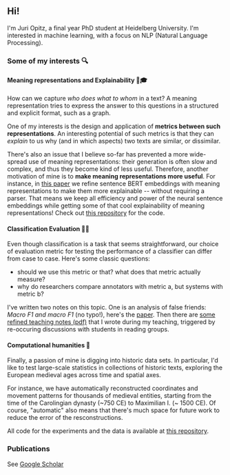 ## Hi!

I'm Juri Opitz, a final year PhD student at Heidelberg University. I'm interested in machine learning, with a focus on NLP (Natural Language Processing).

### Some of my interests 🔍

#### Meaning representations and Explainability 🧐🎓

How can we capture *who does what to whom* in a text? A meaning representation tries to express the answer to this questions in a structured and explicit format, such as a graph.

One of my interests is the design and application of **metrics between such representations**. An interesting potential of such metrics is that they can *explain* to us why (and in which aspects) two texts are similar, or dissimilar.

There's also an issue that I believe so-far has prevented a more wide-spread use of meaning representations: their generation is often slow and complex, and thus they become kind of less useful. Therefore, another motivation of mine is to **make meaning representations more useful**. For instance, in [this paper](https://arxiv.org/abs/2206.07023) we refine sentence BERT embeddings with meaning representations to make them more explainable -- without requiring a parser. That means we keep all efficiency and power of the neural sentence embeddings while getting some of that cool explainability of meaning representations! Check out [this repository](https://github.com/flipz357/S3BERT) for the code.

#### Classification Evaluation 🤔💭

Even though classification is a task that seems straightforward, our choice of evaluation metric for testing the performance of a classifier can differ from case to case. Here's some classic questions:

- should we use this metric or that? what does that metric actually measure?
- why do researchers compare annotators with metric a, but systems with metric b?

I've written two notes on this topic. One is an analysis of false friends: *Macro F1 and macro F1* (no typo!), here's the [paper](https://arxiv.org/abs/1911.03347). Then there are [some refined teaching notes (pdf)](https://raw.githubusercontent.com/flipz357/flipz357.github.io/main/assets/pdf/metric_primer.pdf) that I wrote during my teaching, triggered by re-occuring discussions with students in reading groups.

#### Computational humanities 🤴

Finally, a passion of mine is digging into historic data sets. In particular, I'd like to test large-scale statistics in collections of historic texts, exploring the European medieval ages across time and spatial axes.

For instance, we have automatically reconstructed coordinates and movement patterns for thousands of medieval entities, starting from the time of the Carolingian dynasty (~750 CE) to Maximilian I. (~ 1500 CE). Of course, "automatic" also means that there's much space for future work to reduce the error of the resconstructions.

All code for the experiments and the data is available at [this repository](https://github.com/flipz357/regesta-imperii-to-semgis).

### Publications

See [Google Scholar](https://scholar.google.de/citations?user=DzxugZIAAAAJ&hl=de)


